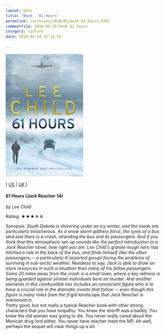 ```yaml
---
layout: post
title: "Book - 61 Hours"
permalink: /archives/2010/05/book_61_hours.html
commentfile: 2010-05-14-book_61_hours
category: culture
date: 2010-05-14 15:13:32

---
```


<img class="photo right" src="/assets/images/0553825569.jpg" width="250" alt="61 Hours (Jack Reacher 14) cover" />

\[ [US](http://www.amazon.com/o/asin/0553825569) | [UK](http://www.amazon.co.uk/o/asin/0553825569) \]

#### 61 Hours (Jack Reacher 14)

<em>by Lee Child</em>

Rating: ★★★☆☆

<div class="book_synopsis">
Synopsis: <em>South Dakota is shivering under an icy winter, and the roads are particularly treacherous. As a snow storm gathers force, the tyres of a bus skid and there is a crash, stranding the bus and its passengers. And if you think that this atmospheric set-up sounds like the perfect introduction to a Jack Reacher novel, how right you are: Lee Child's granite-tough hero has hitched a ride in the back of the bus, and finds himself (like the other passengers -- a particularly ill assorted group) facing the problems of surviving in sub-arctic weather. Needless to say, Jack is able to draw on more resources in such a situation than many of his fellow passengers. Some 20 miles away from the crash is a small town, where a key witness is being guarded against sinister individuals bent on murder. And another elements in this combustible mix includes an omniscient figure who is to have a crucial role in the dramatic events that follow -- even though this figure is many miles from the frigid landscape that Jack Reacher is marooned in.</em>

</div>
Pretty good, but not really a typical Reacher book with other strong characters that you have empathy. You knew the sheriff was a baddy. You knew the old woman was going to die. You never really cared about the Mexican drug lord either. You never have reacher meet the MP. Ah well, perhaps the sequel will clear things up a bit.
